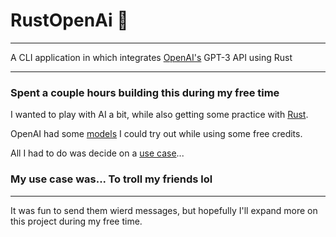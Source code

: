 # RustOpenAi 🤖

--- 

A CLI application in which integrates [OpenAI's](https://openai.com/api/) GPT-3 API using Rust

---

### Spent a couple hours building this during my free time

I wanted to play with AI a bit, while also getting some practice with [Rust](https://www.rust-lang.org/).

OpenAI had some [models](https://beta.openai.com/docs/models/overview) I could try out while using some free credits.

All I had to do was decide on a [use case](https://beta.openai.com/examples/)...

### My use case was... To troll my friends lol

---

It was fun to send them wierd messages, but hopefully I'll expand more on this project during my free time.

